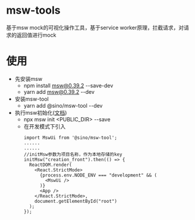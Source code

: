 # msw-tools
基于msw mock的可视化操作工具，基于service worker原理，拦截请求，对请求的返回值进行mock

# 使用

- 先安装msw
  - npm install msw@0.39.2 --save-dev
  - yarn add msw@0.39.2 --dev
- 安装msw-tool
	- yarn add @sino/msw-tool --dev
- 执行msw初始化([文档](https://mswjs.io/docs/getting-started/integrate/browser))
  - npx msw init <PUBLIC_DIR> --save
  - 在开发模式下引入
    ```
    import MswUi from '@sino/msw-tool';
    ......
    ......
    //initMsw参数为项目名称，作为本地存储的key
    initMsw("creation_front").then(() => {
      ReactDOM.render(
        <React.StrictMode>
          {process.env.NODE_ENV === "development" && (
            <MswUi />
          )}
          <App />
        </React.StrictMode>,
        document.getElementById("root")
      );
    });
    ```
